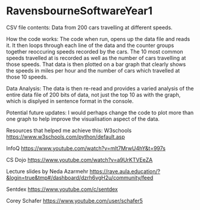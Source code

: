 # RavensbourneSoftwareYear1
CSV file contents: Data from 200 cars travelling at different speeds.

How the code works:
The code when run, opens up the data file and reads it. It then loops through each line of the data and the counter groups together reoccuring speeds recorded by the cars. The 10 most common speeds travelled at is recorded as well as the number of cars travelling at those speeds. That data is then plotted on a bar graph that clearly shows the speeds in miles per hour and the number of cars which travelled at those 10 speeds.

Data Analysis:
The data is then re-read and provides a varied analysis of the entire data file of 200 bits of data, not just the top 10 as with the graph, which is displyed in sentence format in the console. 

Potential future updates:
I would perhaps change the code to plot more than one graph to help improve the visualisation aspect of the data.

Resources that helped me achieve this:
W3schools
https://www.w3schools.com/python/default.asp

InfoQ
https://www.youtube.com/watch?v=mlt7MrwU4hY&t=997s

CS Dojo
https://www.youtube.com/watch?v=a9UrKTVEeZA

Lecture slides by Neda Azarmehr
https://rave.aula.education/?&login=true&tmp#/dashboard/dzrh6vgH2u/community/feed

Sentdex
https://www.youtube.com/c/sentdex

Corey Schafer
https://www.youtube.com/user/schafer5
